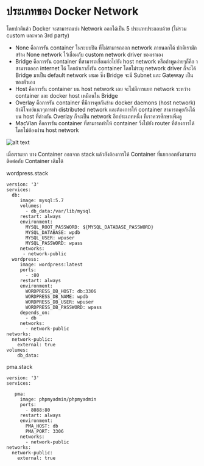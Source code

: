 # ประเภทของ Docker Network
โดยปกติแล้ว Docker จะสามารถแบ่ง Network ออกได้เป็น 5 ประเภทประกอบด้วย (ไม่รวม custom และพวก 3rd party)

 - None คือการรัน container ในระบบปิด ที่ไม่สามารถออก network ภายนอกได้ ปกติเรามักสร้าง None network ไว้เชื่อมกับ custom network driver ของเราเอง
 - Bridge คือการรัน container ที่สามารถเชื่อมต่อไปยัง host network หรือถ้าพูดง่ายๆก็คือ าสามารถออก internet ได้ โดยถ้าเราสั่งรัน container โดยไม่ระบุ network driver ก็จะได้ Bridge มาเป็น default network เสมอ ซึ่ง Bridge จะมี Subnet และ Gateway เป็นของตัวเอง
 - Host คือการรัน container บน host network เลย จะไม่มีการแยก network ระหว่าง container และ docker host เหมือนใน Bridge
 - Overlay คือการรัน container ที่มีการคุยกันข้าม docker daemons (host network) ถ้ามีโจทย์แนวๆการทำ distributed network และต้องการให้ container สามารถคุยกันได้ บน host ที่ต่างกัน Overlay ก็จะเป็น network อีกประเภทหนึ่ง ที่เราควรศึกษาเพิ่มดู
 - MacVlan คือการรัน container ที่สามารถทำให้ container วิ่งไปยัง router ที่ต้องการได้ โดยไม่ต้องผ่าน host network


![alt text](https://www.ostechnix.com/wp-content/uploads/2017/01/Portainer-Chromium_019.png)

เมื่อเราแยก บาง Container ออกจาก stack แล้วยังต้องการให้ Container ที่แยกออกยังสามารถติดต่อกับ Container เดิมได้

wordpress.stack
```
version: '3'
services:
  db:
     image: mysql:5.7
     volumes:
       - db_data:/var/lib/mysql
     restart: always
     environment:
       MYSQL_ROOT_PASSWORD: ${MYSQL_DATABASE_PASSWORD}
       MYSQL_DATABASE: wpdb
       MYSQL_USER: wpuser
       MYSQL_PASSWORD: wpass
     networks:
      - network-public
  wordpress:
     image: wordpress:latest
     ports:
       - :80
     restart: always
     environment:
       WORDPRESS_DB_HOST: db:3306
       WORDPRESS_DB_NAME: wpdb
       WORDPRESS_DB_USER: wpuser
       WORDPRESS_DB_PASSWORD: wpass
     depends_on:
       - db
     networks:
       - network-public
networks:
  network-public:
    external: true
volumes:
    db_data:
```


pma.stack
```
version: '3'
services:
   
   pma:
     image: phpmyadmin/phpmyadmin
     ports:
       - 8088:80
     restart: always
     environment:
       PMA_HOST: db
       PMA_PORT: 3306
     networks:
       - network-public
networks:
  network-public:
    external: true
```
